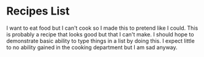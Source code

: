 # Recipes List
I want to eat food but I can't cook so I made this to pretend like I could.
This is probably a recipe that looks good but that I can't make. I should hope to demonstrate basic ability to type things in a list by doing this. I expect little to no ability gained in the cooking department but I am sad anyway. 
